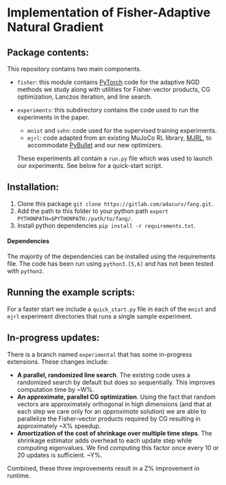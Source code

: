 # Implementation of Fisher-Adaptive Natural Gradient

## Package contents:

This repository contains two main components.

  * `fisher`: this module contains [PyTorch](https://pytorch.org) code for the adaptive NGD methods we study along with utilities for Fisher-vector products, CG optimization, Lanczos iteration, and line search.
  * `experiments`: this subdirectory contains the code used to run the experiments in the paper.
    * `mnist` and `svhn`: code used for the supervised training experiments.
    * `mjrl`: code adapted from an existing MuJoCo RL library, [MJRL](https://github.com/aravindr93/mjrl), to accommodate [PyBullet](https://pybullet.org/wordpress/) and our new optimizers.

    These experiments all contain a `run.py` file which was used to launch our experiments. See below for a quick-start script.


## Installation:

  1. Clone this package `git clone https://gitlab.com/adacurv/fang.git`.
  2. Add the path to this folder to your python path `export PYTHONPATH=$PYTHONPATH:/path/to/fang/`.
  3. Install python dependencies `pip install -r requirements.txt`.

#### Dependencies

The majority of the dependencies can be installed using the requirements file.
The code has been run using `python3.[5,6]` and has not been tested with `python2`.

## Running the example scripts:

For a faster start we include a `quick_start.py` file in each of the `mnist` and `mjrl` experiment directories that runs a single sample experiment.

## In-progress updates:

There is a branch named `experimental` that has some in-progress extensions. These changes include:
  * **A parallel, randomized line search**. The existing code uses a randomized search by default but does so sequentially. This improves computation time by ~W%.
  * **An approximate, parallel CG optimization**. Using the fact that random vectors are approximately orthogonal in high dimensions (and that at each step we care only for an *approximate* solution) we are able to parallelize the Fisher-vector products required by CG resulting in approximately ~X% speedup.
  * **Amortization of the cost of shrinkage over multiple time steps**. The shrinkage estimator adds overhead to each update step while computing eigenvalues. We find computing this factor once every 10 or 20 updates is sufficient. ~Y%.

Combined, these three improvements result in a Z% improvement in runtime.
